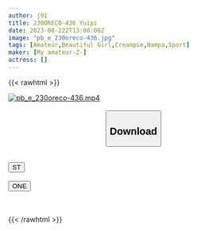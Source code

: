 ```yaml
---
author: j91
title: 230ORECO-436 Yuipi
date: 2023-08-222T13:00:00Z
image: "pb_e_230oreco-436.jpg"
tags: [Amateur,Beautiful Girl,Creampie,Nampa,Sport]
maker: [My amateur-Z-]
actress: []
---
```



{{< rawhtml >}}

<div class="video" data-videoid="J6RADOQAoGIjlkB">
    <a href="javascript:;">
        <img src="https://my.j91.asia/posts/pb_e_230oreco-436/pb_e_230oreco-436.jpg" width="WIDTH" height="HEIGHT" alt="pb_e_230oreco-436.mp4" loading="lazy">
    </a>
</div>

<script type="text/javascript" src="https://j91.asia/asset/on-demand-st.js"></script>

<br>
  <link rel="stylesheet" href="https://j91.asia/asset/bs5.css">
  
  <center>
  <button class="btn btn-primary" type="button" data-bs-toggle="collapse" data-bs-target=".multi-collapse" aria-expanded="false" aria-controls="multiCollapseExample1 multiCollapseExample2"><h2>Download</h2></button></center>
</p>
<div class="row">
  <div class="col">
    <div class="collapse multi-collapse" id="multiCollapseExample1">
      <div class="card card-body">
	      	      <br>
<div class="buttons">  
<a href="https://streamtape.to/v/J6RADOQAoGIjlkB"><button class="btn-hover color-3"><i class="fa fa-download"></i> ST</button></a></div>
    </div>
  </div>
</div>
  <div class="col">
    <div class="collapse multi-collapse" id="multiCollapseExample2">
      <div class="card card-body">
	      <br>
<div class="buttons">
    <a href="https://oneupload.to/wviwiu64y1qm"><button class="btn-hover color-9"><i class="fa fa-download"></i> ONE</button></a></div>
<br><br>
      </div>
    </div>
  </div>
</div>

{{< /rawhtml >}}
